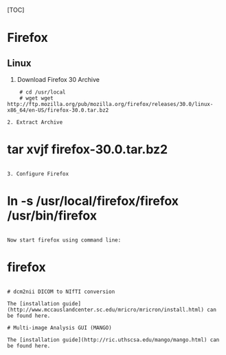 [TOC]

# Firefox
## Linux 

1. Download Firefox 30 Archive
```
    # cd /usr/local
    # wget wget http://ftp.mozilla.org/pub/mozilla.org/firefox/releases/30.0/linux-x86_64/en-US/firefox-30.0.tar.bz2

2. Extract Archive

```
# tar xvjf firefox-30.0.tar.bz2
```

3. Configure Firefox

```
# ln -s /usr/local/firefox/firefox /usr/bin/firefox
```

Now start firefox using command line:

```
# firefox
```

# dcm2nii DICOM to NIfTI conversion

The [installation guide](http://www.mccauslandcenter.sc.edu/mricro/mricron/install.html) can be found here.

# Multi-image Analysis GUI (MANGO)

The [installation guide](http://ric.uthscsa.edu/mango/mango.html) can be found here.




